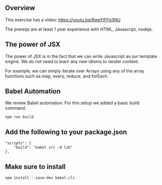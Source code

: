 ## Overview

This exercise has a video: https://youtu.be/KweYlFFq3NU

The prereqs are at least 1 year experience with HTML, Javascript, nodejs.

## The power of JSX

The power of JSX is in the fact that we can write Javascript as our template engine. We do not need to learn any new idioms to render content.

For example, we can simply iterate over Arrays using any of the array functions such as map, every, reduce, and forEach.

## Babel Automation

We review Babel automation. For this setup we added a basic build command.

    npm run build

## Add the following to your package.json

    "scripts": {
        "build": "babel src -d lib"
    },
    
## Make sure to install

    npm install --save-dev babel-cli
